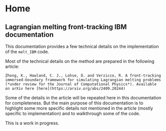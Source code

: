 
# Home

## Lagrangian melting front-tracking IBM documentation

This documentation provides a few technical details on the implementation of the `melt_IBM` code.

Most of the technical details on the method are prepared in the following article:

```
Zhong, K., Howland, C. J., Lohse, D. and Verzicco, R. A front-tracking immersed-boundary framework for simulating Lagrangian melting problems (*under review for the Journal of Computational Physics*). Available on arXiv here [here](https://arxiv.org/abs/2409.20244)
```

Some of the details in the article will be repeated here in this documentation for completeness. But the main purpose of this documentation is to highlight some more specific details not mentioned in the article (mostly specific to implementation) and to walkthrough some of the code.

This is a work in progress.